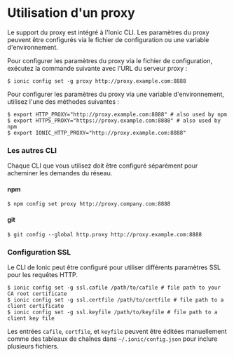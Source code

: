 ---
---

# Utilisation d'un proxy

Le support du proxy est intégré à l'Ionic CLI. Les paramètres du proxy peuvent être configurés via le fichier de configuration ou une variable d'environnement.

Pour configurer les paramètres du proxy via le fichier de configuration, exécutez la commande suivante avec l'URL du serveur proxy :

```shell
$ ionic config set -g proxy http://proxy.example.com:8888
```

Pour configurer les paramètres du proxy via une variable d'environnement, utilisez l'une des méthodes suivantes :

```shell
$ export HTTP_PROXY="http://proxy.example.com:8888" # also used by npm
$ export HTTPS_PROXY="https://proxy.example.com:8888" # also used by npm
$ export IONIC_HTTP_PROXY="http://proxy.example.com:8888"
```

### Les autres CLI

Chaque CLI que vous utilisez doit être configuré séparément pour acheminer les demandes du réseau.

#### npm

```shell
$ npm config set proxy http://proxy.company.com:8888
```

#### git

```shell
$ git config --global http.proxy http://proxy.example.com:8888
```

### Configuration SSL

Le CLI de Ionic peut être configuré pour utiliser différents paramètres SSL pour les requêtes HTTP.

```shell
$ ionic config set -g ssl.cafile /path/to/cafile # file path to your CA root certificate
$ ionic config set -g ssl.certfile /path/to/certfile # file path to a client certificate
$ ionic config set -g ssl.keyfile /path/to/keyfile # file path to a client key file
```

Les entrées `cafile`, `certfile`, et `keyfile` peuvent être éditées manuellement comme des tableaux de chaînes dans `~/.ionic/config.json` pour inclure plusieurs fichiers.